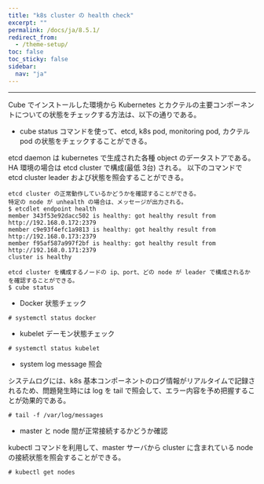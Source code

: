```yaml
---
title: "k8s cluster の health check"
excerpt: ""
permalink: /docs/ja/8.5.1/
redirect_from:
  - /theme-setup/
toc: false
toc_sticky: false
sidebar:
  nav: "ja"
---
```


---
Cube でインストールした環境から Kubernetes とカクテルの主要コンポーネントについての状態をチェックする方法は、以下の通りである。

* cube status コマンドを使って、etcd, k8s pod, monitoring pod, カクテル pod の状態をチェックすることができる。

etcd daemon は kubernetes で生成された各種 object のデータストアである。HA 環境の場合は etcd cluster で構成(最低 3台) される。
以下のコマンドで etcd cluster leader および状態を照会することができる。

```
etcd cluster の正常動作しているかどうかを確認することができる。
特定の node が unhealth の場合は、メッセージが出力される。
$ etcdlet endpoint health
member 343f53e92dacc502 is healthy: got healthy result from http://192.168.0.172:2379
member c9e93f4efc1a9813 is healthy: got healthy result from http://192.168.0.173:2379
member f95af587a997f2bf is healthy: got healthy result from http://192.168.0.171:2379
cluster is healthy

etcd cluster を構成するノードの ip、port、どの node が leader で構成されるかを確認することができる。
$ cube status
```

* Docker 状態チェック

```
# systemctl status docker
```

* kubelet デーモン状態チェック

```
# systemctl status kubelet
```

* system log message 照会

システムログには、k8s 基本コンポーネントのログ情報がリアルタイムで記録されるため、問題発生時には log を tail で照会して、エラー内容を予め把握することが効果的である。

```
# tail -f /var/log/messages
```

* master と node 間が正常接続するかどうか確認

kubectl コマンドを利用して、master サーバから cluster に含まれている node の接続状態を照会することができる。

```
# kubectl get nodes
```

